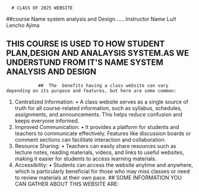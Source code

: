      # CLASS OF 2025 WEBSITE
   ##course Name system analysis and Design.......Instructor Name Lu/t Lencho Ajima
## THIS COURSE IS USED TO HOW STUDENT PLAN,DESIGN AND ANALAYSIS SYSTEM.AS WE UNDERSTUND FROM IT'S NAME SYSTEM ANALYSIS AND DESIGN


                ##  The  benefits having a class website can vary depending on its purpose and features, but here are some common:
1. Centralized Information:
• A class website serves as a single source of truth for all course-related information, such as syllabus, schedules, assignments, and announcements. This helps reduce confusion and keeps everyone informed.
2. Improved Communication:
 • It provides a platform for students and teachers to communicate effectively. Features like discussion boards or comment sections can facilitate interaction and collaboration.
3. Resource Sharing:
• Teachers can easily share resources such as lecture notes, reading materials, videos, and links to useful websites, making it easier for students to access learning materials.
4. Accessibility:
 • Students can access the website anytime and anywhere, which is particularly beneficial for those who may miss classes or need to review materials at their own pace.
       ## SOME INFORMATION YOU CAN GATHER ABOUT THIS WEBSITE ARE:
     
        